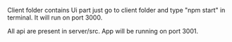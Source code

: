 Client folder contains Ui part 
just go to client folder and type "npm start" in terminal.
It will run on port 3000.

All api are present in server/src.
App will be running on port 3001.
